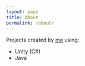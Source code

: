 ```yaml
---
layout: page
title: About
permalink: /about/
---
```


Projects created by [me](https://github.com/emtsn) using:
- Unity (C#)
- Java